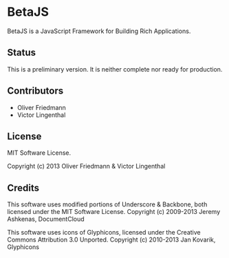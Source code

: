 BetaJS
=================

BetaJS is a JavaScript Framework for Building Rich Applications.


## Status
This is a preliminary version. It is neither complete nor ready for production.


## Contributors
- Oliver Friedmann
- Victor Lingenthal


## License
MIT Software License.

Copyright (c) 2013 Oliver Friedmann & Victor Lingenthal


## Credits
This software uses modified portions of Underscore & Backbone, both licensed
under the MIT Software License. Copyright (c) 2009-2013 Jeremy Ashkenas, DocumentCloud

This software uses icons of Glyphicons, licensed under the Creative Commons
Attribution 3.0 Unported. Copyright (c) 2010-2013 Jan Kovarik, Glyphicons 